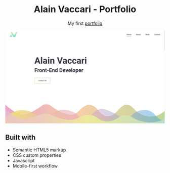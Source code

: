 <h1 align="center">
  Alain Vaccari - Portfolio
</h1>

<p align="center">
 My first <a href="https://alain-sys.github.io/portfolio/" target="_blank">portfolio</a>
</p>

 <img src="images/image-portfolio-readme.png" alt="Alain Vaccari portfolio"/>


## Built with

- Semantic HTML5 markup
- CSS custom properties
- Javascript
- Mobile-first workflow
